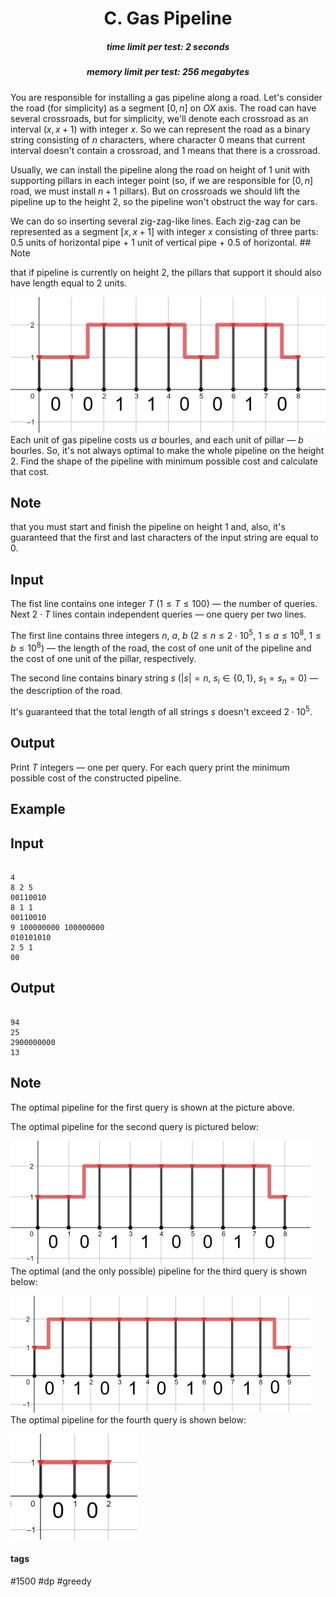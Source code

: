 <h1 style='text-align: center;'> C. Gas Pipeline</h1>

<h5 style='text-align: center;'>time limit per test: 2 seconds</h5>
<h5 style='text-align: center;'>memory limit per test: 256 megabytes</h5>

You are responsible for installing a gas pipeline along a road. Let's consider the road (for simplicity) as a segment $[0, n]$ on $OX$ axis. The road can have several crossroads, but for simplicity, we'll denote each crossroad as an interval $(x, x + 1)$ with integer $x$. So we can represent the road as a binary string consisting of $n$ characters, where character 0 means that current interval doesn't contain a crossroad, and 1 means that there is a crossroad.

Usually, we can install the pipeline along the road on height of $1$ unit with supporting pillars in each integer point (so, if we are responsible for $[0, n]$ road, we must install $n + 1$ pillars). But on crossroads we should lift the pipeline up to the height $2$, so the pipeline won't obstruct the way for cars.

We can do so inserting several zig-zag-like lines. Each zig-zag can be represented as a segment $[x, x + 1]$ with integer $x$ consisting of three parts: $0.5$ units of horizontal pipe + $1$ unit of vertical pipe + $0.5$ of horizontal. ## Note

 that if pipeline is currently on height $2$, the pillars that support it should also have length equal to $2$ units.

 ![](images/bc708a588ae509e2e30035cc9984dcdc444f59b5.png) Each unit of gas pipeline costs us $a$ bourles, and each unit of pillar — $b$ bourles. So, it's not always optimal to make the whole pipeline on the height $2$. Find the shape of the pipeline with minimum possible cost and calculate that cost.

## Note

 that you must start and finish the pipeline on height $1$ and, also, it's guaranteed that the first and last characters of the input string are equal to 0.

## Input

The fist line contains one integer $T$ ($1 \le T \le 100$) — the number of queries. Next $2 \cdot T$ lines contain independent queries — one query per two lines.

The first line contains three integers $n$, $a$, $b$ ($2 \le n \le 2 \cdot 10^5$, $1 \le a \le 10^8$, $1 \le b \le 10^8$) — the length of the road, the cost of one unit of the pipeline and the cost of one unit of the pillar, respectively.

The second line contains binary string $s$ ($|s| = n$, $s_i \in \{0, 1\}$, $s_1 = s_n = 0$) — the description of the road.

It's guaranteed that the total length of all strings $s$ doesn't exceed $2 \cdot 10^5$.

## Output

Print $T$ integers — one per query. For each query print the minimum possible cost of the constructed pipeline.

## Example

## Input


```

4
8 2 5
00110010
8 1 1
00110010
9 100000000 100000000
010101010
2 5 1
00

```
## Output


```

94
25
2900000000
13

```
## Note

The optimal pipeline for the first query is shown at the picture above.

The optimal pipeline for the second query is pictured below:

 ![](images/634260f16e521498bfd8af22c5055e870cb98115.png) The optimal (and the only possible) pipeline for the third query is shown below:

 ![](images/04e0bf496c066193c2b240987fe9fb84abef14a5.png) The optimal pipeline for the fourth query is shown below:

 ![](images/a4c9cc04a2819f2c05b98c49bd0f4eab76cf40da.png) 

#### tags 

#1500 #dp #greedy 